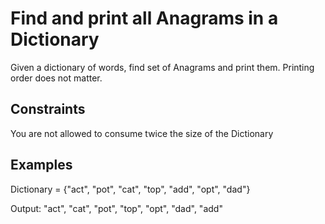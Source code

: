 # Find and print all Anagrams in a Dictionary

Given a dictionary of words, find set of Anagrams and print them. Printing order does not matter.

## Constraints 

You are not allowed to consume twice the size of the Dictionary

## Examples
Dictionary = {"act", "pot", "cat", "top", "add",  "opt", "dad"}

Output: "act", "cat", "pot", "top", "opt", "dad", "add"
